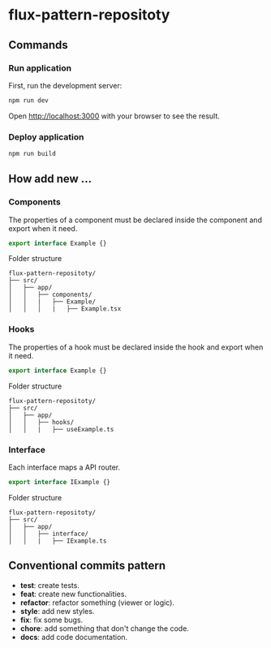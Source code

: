 # flux-pattern-repositoty

## Commands

### Run application

First, run the development server:

```bash
npm run dev
```

Open [http://localhost:3000](http://localhost:3000) with your browser to see the result.

### Deploy application

```bash
npm run build
```

## How add new ...

### Components

The properties of a component must be declared inside the component and export when it need.

```typescript
export interface Example {}
```

Folder structure

```
flux-pattern-repositoty/
├── src/
│   ├── app/
│   │   ├── components/
│   │   |   ├── Example/
│   │   │   |   ├── Example.tsx
```

### Hooks

The properties of a hook must be declared inside the hook and export when it need.

```typescript
export interface Example {}
```

Folder structure

```
flux-pattern-repositoty/
├── src/
│   ├── app/
│   │   ├── hooks/
│   │   |   ├── useExample.ts
```

### Interface

Each interface maps a API router.

```typescript
export interface IExample {}
```

Folder structure

```
flux-pattern-repositoty/
├── src/
│   ├── app/
│   │   ├── interface/
│   │   |   ├── IExample.ts
```

## Conventional commits pattern

- **test**: create tests.
- **feat**: create new functionalities.
- **refactor**: refactor something (viewer or logic).
- **style**: add new styles.
- **fix**: fix some bugs.
- **chore**: add something that don't change the code.
- **docs**: add code documentation.
